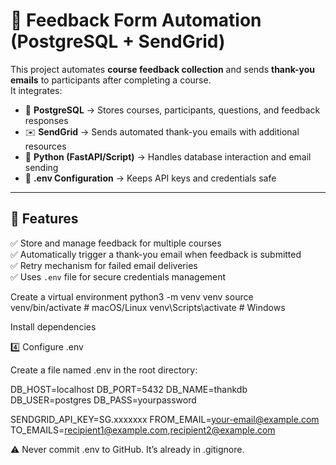 # 📩 Feedback Form Automation (PostgreSQL + SendGrid)

This project automates **course feedback collection** and sends **thank-you emails** to participants after completing a course.  
It integrates:

- 🐘 **PostgreSQL** → Stores courses, participants, questions, and feedback responses  
- ✉️ **SendGrid** → Sends automated thank-you emails with additional resources  
- 🐍 **Python (FastAPI/Script)** → Handles database interaction and email sending  
- 🔑 **.env Configuration** → Keeps API keys and credentials safe  

---

## 🚀 Features

✅ Store and manage feedback for multiple courses  
✅ Automatically trigger a thank-you email when feedback is submitted  
✅ Retry mechanism for failed email deliveries  
✅ Uses `.env` file for secure credentials management  


Create a virtual environment
python3 -m venv venv
source venv/bin/activate   # macOS/Linux
venv\Scripts\activate      # Windows

Install dependencies

4️⃣ Configure .env

Create a file named .env in the root directory:

DB_HOST=localhost
DB_PORT=5432
DB_NAME=thankdb
DB_USER=postgres
DB_PASS=yourpassword

SENDGRID_API_KEY=SG.xxxxxxx
FROM_EMAIL=your-email@example.com
TO_EMAILS=recipient1@example.com,recipient2@example.com


⚠️ Never commit .env to GitHub. It’s already in .gitignore.
